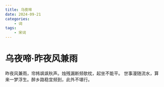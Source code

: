 ```yaml
---
title: 乌夜啼
date: 2024-09-21
categories: 
    - 词
tags: 
    - 宋词
---
```


# 乌夜啼·昨夜风兼雨
昨夜风兼雨，帘帏飒飒秋声。烛残漏断频欹枕，起坐不能平。
世事漫随流水，算来一梦浮生。醉乡路稳宜频到，此外不堪行。
